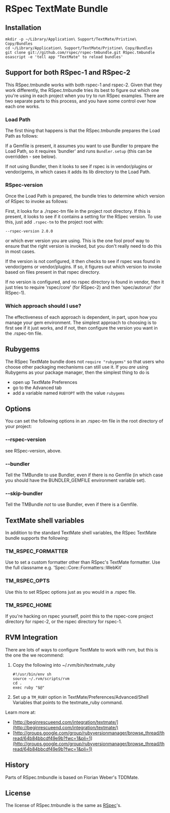 # RSpec TextMate Bundle

## Installation

    mkdir -p ~/Library/Application\ Support/TextMate/Pristine\ Copy/Bundles
    cd ~/Library/Application\ Support/TextMate/Pristine\ Copy/Bundles
    git clone git://github.com/rspec/rspec-tmbundle.git RSpec.tmbundle
    osascript -e 'tell app "TextMate" to reload bundles'

## Support for both RSpec-1 and RSpec-2

This RSpec.tmbundle works with both rspec-1 and rspec-2. Given that they work
differently, the RSpec.tmbundle tries its best to figure out which one you're
using in each project when you try to run RSpec examples. There are two
separate parts to this process, and you have some control over how each one
works.

### Load Path

The first thing that happens is that the RSpec.tmbundle prepares the Load Path
as follows:

If a Gemfile is present, it assumes you want to use Bundler to prepare the Load Path,
so it requires 'bundler' and runs `Bundler.setup` (this can be overridden - see below).

If not using Bundler, then it looks to see if rspec is in vendor/plugins or vendor/gems,
in which cases it adds its lib directory to the Load Path.

### RSpec-version

Once the Load Path is prepared, the bundle tries to determine which version of
RSpec to invoke as follows:

First, it looks for a ./rspec-tm file in the project root directory. If this
is present, it looks to see if it contains a setting for the RSpec version. To
use this, just add `.rspec-tm` to the project root with:

    --rspec-version 2.0.0

or which ever version you are using. This is the one fool proof way to ensure
that the right version is invoked, but you don't really need to do this in most
cases.

If the version is not configured, it then checks to see if rspec was found in
vendor/gems or vendor/plugins. If so, it figures out which version to invoke
based on files present in that rspec directory.

If no version is configured, and no rspec directory is found in vendor, then
it just tries to require 'rspec/core' (for RSpec-2) and then 'spec/autorun' (for
RSpec-1).

### Which approach should I use?

The effectiveness of each approach is dependent, in part, upon how you manage
your gem environment. The simplest approach to choosing is to first see if it
just works, and if not, then configure the version you want in the .rspec-tm file.

## Rubygems

The RSpec TextMate bundle does not `require "rubygems"` so that users who
choose other packaging mechanisms can still use it. If you _are_ using Rubygems
as your package manager, then the simplest thing to do is

* open up TextMate Preferences
* go to the Advanced tab
* add a variable named `RUBYOPT` with the value `rubygems`

## Options

You can set the following options in an .rspec-tm file in the root directory of
your project:

### --rspec-version
see RSpec-version, above.

### --bundler
Tell the TMBundle to use Bundler, even if there is no Gemfile (in which case
you should have the BUNDLER_GEMFILE environment variable set).

### --skip-bundler
Tell the TMBundle _not_ to use Bundler, even if there is a Gemfile.

## TextMate shell variables

In addition to the standard TextMate shell variables, the RSpec TextMate bundle
supports the following:

### TM_RSPEC_FORMATTER
Use to set a custom formatter other than RSpec's TextMate formatter. Use the
full classname e.g. 'Spec::Core::Formatters::WebKit'

### TM_RSPEC_OPTS
Use this to set RSpec options just as you would in a .rspec file.

### TM_RSPEC_HOME
If you're hacking on rspec yourself, point this to the rspec-core project
directory for rspec-2, or the rspec directory for rspec-1.

## RVM Integration

There are lots of ways to configure TextMate to work with rvm, but this is the
one the we recommend:

1. Copy the following into ~/.rvm/bin/textmate_ruby

       #!/usr/bin/env sh
       source ~/.rvm/scripts/rvm
       cd .
       exec ruby "$@"

2. Set up a `TM_RUBY` option in TextMate/Preferences/Advanced/Shell Variables
   that points to the textmate_ruby command.

Learn more at:

* [http://beginrescueend.com/integration/textmate/](http://beginrescueend.com/integration/textmate/)
* [http://groups.google.com/group/rubyversionmanager/browse_thread/thread/64b84bbcdf49e9b?fwc=1&pli=1](http://groups.google.com/group/rubyversionmanager/browse_thread/thread/64b84bbcdf49e9b?fwc=1&pli=1)

## History
Parts of RSpec.tmbundle is based on Florian Weber's TDDMate.

## License
The license of RSpec.tmbundle is the same as [RSpec](http://github.com/rspec/rspec/blob/master/License.txt)'s.


